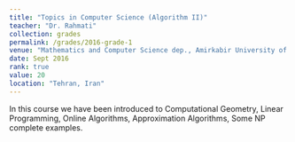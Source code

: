 ```yaml
---
title: "Topics in Computer Science (Algorithm II)"
teacher: "Dr. Rahmati"
collection: grades
permalink: /grades/2016-grade-1
venue: "Mathematics and Computer Science dep., Amirkabir University of Technology."
date: Sept 2016
rank: true
value: 20
location: "Tehran, Iran"
---
```


In this course we have been introduced to Computational Geometry, Linear Programming, Online Algorithms, Approximation Algorithms, Some NP complete examples. 
